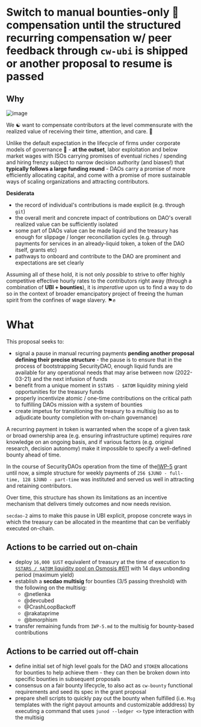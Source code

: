 # Switch to manual bounties-only 🤠 compensation until the structured recurring compensation w/ peer feedback through `cw-ubi` is shipped or another proposal to resume is passed
## Why
![image](https://user-images.githubusercontent.com/1236584/159340485-127d084f-f8ae-4240-ab3b-820d1c186956.png)

We ☯️ want to compensate contributors at the level commensurate with the realized value of receiving their time, attention, and care. 🌱

Unlike the default expectation in the lifecycle of firms under corporate models of governance 🏢 - **at the outset**, labor exploitation and below market wages with ISOs carrying promises of eventual riches / spending and hiring frenzy subject to narrow decision authority (and biases!) that **typically follows a large funding round** - DAOs carry a promise of more efficiently allocating capital, and come with a promise of more sustainable ways of scaling organizations and attracting contributors.

**Desiderata**

- the record of individual's contributions is made explicit (e.g. through `git`)
- the overall merit and concrete impact of contributions on DAO's overall realized value can be sufficiently isolated
- some part of DAOs value can be made liquid and the treasury has enough for slippage / longer reconciliation cycles (e.g. through payments for services in an already-liquid token, a token of the DAO itself, grants etc)
- pathways to onboard and contribute to the DAO are prominent and expectations are set clearly

Assuming all of these hold, it is not only _possible_ to strive to offer highly competitive effective hourly rates to the contributors right away (through a combination of **UBI + bounties**), it is _imperative_ upon us to find a way to do so in the context of broader emancipatory project of freeing the human spirit from the confines of wage slavery. ⚑✊

# What
This proposal seeks to:

- signal a pause in manual recurring payments **pending another proposal defining their precise structure** - the pause is to ensure that in the process of bootstrapping SecurityDAO, enough liquid funds are available for any operational needs that may arise between now (2022-03-21) and the next infusion of funds
- benefit from a unique moment in `$STARS - $ATOM` liquidity mining yield opportunities for the treasury funds
- properly incentivize atomic / one-time contributions on the critical path to fulfilling DAOs mission with a system of bounties
- create impetus for transitioning the treasury to a multisig (so as to adjudicate bounty completion with on-chain governance)

A recurring payment in token is warranted when the scope of a given task or broad ownership area (e.g. ensuring infrastructure uptime) requires _rare_ knowledge on an ongoing basis, and if various factors (e.g. original research, decision autonomy) make it impossible to specify a well-defined bounty ahead of time.

In the course of SecurityDAOs operation from the time of the[IWP-5](https://github.com/InterWasm/DAO/blob/main/IWPs/iwp-5.md) grant until now, a simple structure for weekly payments of `256 $JUNO - full-time, 128 $JUNO - part-time` was instituted and served us well in attracting and retaining contributors.

Over time, this structure has shown its limitations as an incentive mechanism that delivers timely outcomes and now needs revision.

`secdao-2` aims to make this pause in UBI explicit, propose concrete ways in which the treasury can be allocated in the meantime that can be verifiably executed on-chain.

## Actions to be carried out on-chain
* deploy `16,000 $UST` equivalent of treasury at the time of execution to [`$STARS / $ATOM` liquidity pool on Osmosis #611](https://info.osmosis.zone/pool/611) with 14 days unbonding period (maximum yield)
* establish a **secdao multisig** for bounties (3/5 passing threshold) with the following on the multisig:
  - @netlenka
  - @devcubed
  - @CrashLoopBackoff
  - @rakataprime
  - @bmorphism
* transfer remaining funds from `IWP-5.md` to the multisig for bounty-based contributions

## Actions to be carried out off-chain
* define initial set of high level goals for the DAO and `$TOKEN` allocations for bounties to help achieve them - they can then be broken down into specific bounties in subsequent proposals
* consensus on a fair bounty lifecycle, to also act as `cw-bounty` functional requirements and seed its spec in the grant proposal
* prepare shell scripts to quickly pay out the bounty when fulfilled (i.e. `Msg` templates with the right payout amounts and customizable adddress) by executing a command that uses `junod --ledger <>` type interaction with the multisig
